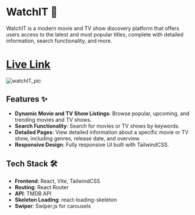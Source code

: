 # WatchIT 🎥

WatchIT is a modern movie and TV show discovery platform that offers users access to the latest and most popular titles, complete with detailed information, search functionality, and more.

# [Live Link](https://josevitoroliveira.github.io/WatchIT/)

![watchIT_pic](https://github.com/user-attachments/assets/3f6d7c9b-f02d-4758-9de0-a6c425a6e70c)

## Features ✨

- **Dynamic Movie and TV Show Listings**: Browse popular, upcoming, and trending movies and TV shows.
- **Search Functionality**: Search for movies or TV shows by keywords.
- **Detailed Pages**: View detailed information about a specific movie or TV show, including genres, release date, and overview.
- **Responsive Design**: Fully responsive UI built with TailwindCSS.

## Tech Stack 🛠️

- **Frontend**: React, Vite, TailwindCSS
- **Routing**: React Router
- **API**: TMDB API
- **Skeleton Loading**: react-loading-skeleton
- **Swiper**: Swiper.js for carousels
